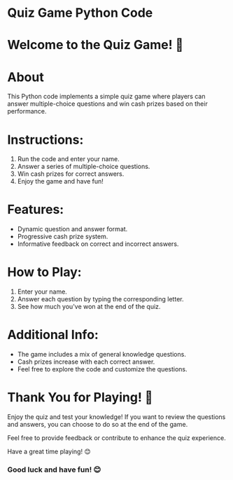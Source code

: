 # Quiz Game Python Code

# Welcome to the Quiz Game! 🎉

# About
This Python code implements a simple quiz game where players can answer multiple-choice questions and win cash prizes based on their performance.

# Instructions:
1. Run the code and enter your name.
2. Answer a series of multiple-choice questions.
3. Win cash prizes for correct answers.
4. Enjoy the game and have fun!

# Features:
- Dynamic question and answer format.
- Progressive cash prize system.
- Informative feedback on correct and incorrect answers.

# How to Play:
1. Enter your name.
2. Answer each question by typing the corresponding letter.
3. See how much you've won at the end of the quiz.

# Additional Info:
- The game includes a mix of general knowledge questions.
- Cash prizes increase with each correct answer.
- Feel free to explore the code and customize the questions.

# Thank You for Playing! 🌟
Enjoy the quiz and test your knowledge! If you want to review the questions and answers, you can choose to do so at the end of the game.

Feel free to provide feedback or contribute to enhance the quiz experience.

Have a great time playing! 😊
### Good luck and have fun! 😊
